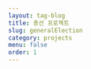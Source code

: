 ```yaml
---
layout: tag-blog
title: 총선 프로젝트
slug: generalElection
category: projects
menu: false
order: 1
---
```

